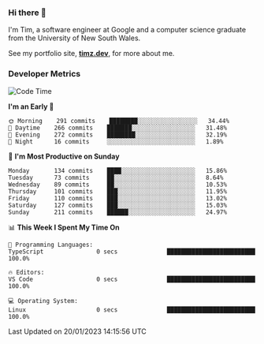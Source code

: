### Hi there 👋

I'm Tim, a software engineer at Google and a computer science graduate from the University of New South Wales.

See my portfolio site, <strong><a href="https://timz.dev">timz.dev</a></strong>,
for more about me.

### Developer Metrics

<!-- [![Top Languages](https://github-readme-stats.vercel.app/api/wakatime?username=Tymotex&langs_count=5&custom_title=Top%205%20Languages&hide=Other&theme=material-palenight)](https://github.com/anuraghazra/github-readme-stats) -->

<!--START_SECTION:waka-->
![Code Time](http://img.shields.io/badge/Code%20Time-1%2C124%20hrs%2051%20mins-blue)

**I'm an Early 🐤** 

```text
🌞 Morning    291 commits    ████████░░░░░░░░░░░░░░░░░   34.44% 
🌆 Daytime    266 commits    ███████░░░░░░░░░░░░░░░░░░   31.48% 
🌃 Evening    272 commits    ████████░░░░░░░░░░░░░░░░░   32.19% 
🌙 Night      16 commits     ░░░░░░░░░░░░░░░░░░░░░░░░░   1.89%

```
📅 **I'm Most Productive on Sunday** 

```text
Monday       134 commits    ████░░░░░░░░░░░░░░░░░░░░░   15.86% 
Tuesday      73 commits     ██░░░░░░░░░░░░░░░░░░░░░░░   8.64% 
Wednesday    89 commits     ██░░░░░░░░░░░░░░░░░░░░░░░   10.53% 
Thursday     101 commits    ███░░░░░░░░░░░░░░░░░░░░░░   11.95% 
Friday       110 commits    ███░░░░░░░░░░░░░░░░░░░░░░   13.02% 
Saturday     127 commits    ███░░░░░░░░░░░░░░░░░░░░░░   15.03% 
Sunday       211 commits    ██████░░░░░░░░░░░░░░░░░░░   24.97%

```


📊 **This Week I Spent My Time On** 

```text
💬 Programming Languages: 
TypeScript               0 secs              █████████████████████████   100.0%

🔥 Editors: 
VS Code                  0 secs              █████████████████████████   100.0%

💻 Operating System: 
Linux                    0 secs              █████████████████████████   100.0%

```


 Last Updated on 20/01/2023 14:15:56 UTC
<!--END_SECTION:waka-->

<!-- [![Tymotex's GitHub stats](https://github-readme-stats.vercel.app/api?username=Tymotex)](https://github.com/anuraghazra/github-readme-stats) -->
